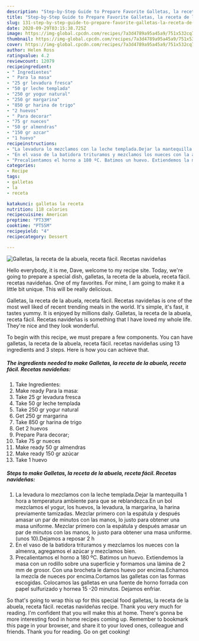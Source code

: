 ```yaml
---
description: "Step-by-Step Guide to Prepare Favorite Galletas, la receta de la abuela, receta fácil. Recetas navideñas"
title: "Step-by-Step Guide to Prepare Favorite Galletas, la receta de la abuela, receta fácil. Recetas navideñas"
slug: 131-step-by-step-guide-to-prepare-favorite-galletas-la-receta-de-la-abuela-receta-facil-recetas-navidenas
date: 2020-09-29T03:15:38.725Z
image: https://img-global.cpcdn.com/recipes/7a3d4789a95a45a9/751x532cq70/galletas-la-receta-de-la-abuela-receta-facil-recetas-navidenas-foto-principal.jpg
thumbnail: https://img-global.cpcdn.com/recipes/7a3d4789a95a45a9/751x532cq70/galletas-la-receta-de-la-abuela-receta-facil-recetas-navidenas-foto-principal.jpg
cover: https://img-global.cpcdn.com/recipes/7a3d4789a95a45a9/751x532cq70/galletas-la-receta-de-la-abuela-receta-facil-recetas-navidenas-foto-principal.jpg
author: Helen Ross
ratingvalue: 4.2
reviewcount: 12079
recipeingredient:
- " Ingredientes"
- " Para la masa"
- "25 gr levadura fresca"
- "50 gr leche templada"
- "250 gr yogur natural"
- "250 gr margarina"
- "850 gr harina de trigo"
- "2 huevos"
- " Para decorar"
- "75 gr nueces"
- "50 gr almendras"
- "150 gr azcar"
- "1 huevo"
recipeinstructions:
- "La levadura lo mezclamos con la leche templada.Dejar la mantequilla 1 hora a temperatura ambiente para que se reblandezca.En un bol mezclamos el yogur, los huevos, la levadura, la margarina, la harina previamente tamizadas. Mezclar primero con la espátula y después amasar un par de minutos con las manos, lo justo para obtener una masa uniforme. Mezclar primero con la espátula y después amasar un par de minutos con las manos, lo justo para obtener una masa uniforme.(unos 10).Dejamos a reposar 2 h"
- "En el vaso de la batidora trituramos y mezclamos los nueces con la almenra, agregamos el azúcar y mezclamos bien."
- "Precalientamos el horno a 180 ºC. Batimos un huevo. Extiendemos la masa con un rodillo sobre una superficie y formamos una lámina de 2 mm de grosor. Con una brocheta le damos huevo por encima.Echamos la mezcla de nueces por encima.Cortamos las galletas con las formas escogidas. Colocamos las galletas en una fuente de horno forrada con papel sulfurizado y hornea 15 -20 minutos. Dejamos enfriar."
categories:
- Recipe
tags:
- galletas
- la
- receta

katakunci: galletas la receta 
nutrition: 118 calories
recipecuisine: American
preptime: "PT33M"
cooktime: "PT55M"
recipeyield: "4"
recipecategory: Dessert

---
```



![Galletas, la receta de la abuela, receta fácil. Recetas navideñas](https://img-global.cpcdn.com/recipes/7a3d4789a95a45a9/751x532cq70/galletas-la-receta-de-la-abuela-receta-facil-recetas-navidenas-foto-principal.jpg)

Hello everybody, it is me, Dave, welcome to my recipe site. Today, we're going to prepare a special dish, galletas, la receta de la abuela, receta fácil. recetas navideñas. One of my favorites. For mine, I am going to make it a little bit unique. This will be really delicious.

Galletas, la receta de la abuela, receta fácil. Recetas navideñas is one of the most well liked of recent trending meals in the world. It's simple, it's fast, it tastes yummy. It is enjoyed by millions daily. Galletas, la receta de la abuela, receta fácil. Recetas navideñas is something that I have loved my whole life. They're nice and they look wonderful.




To begin with this recipe, we must prepare a few components. You can have galletas, la receta de la abuela, receta fácil. recetas navideñas using 13 ingredients and 3 steps. Here is how you can achieve that.

<!--inarticleads1-->

##### The ingredients needed to make Galletas, la receta de la abuela, receta fácil. Recetas navideñas:

1. Take  Ingredientes:
1. Make ready  Para la masa:
1. Take 25 gr levadura fresca
1. Take 50 gr leche templada
1. Take 250 gr yogur natural
1. Get 250 gr margarina
1. Take 850 gr harina de trigo
1. Get 2 huevos
1. Prepare  Para decorar;
1. Take 75 gr nueces
1. Make ready 50 gr almendras
1. Make ready 150 gr azúcar
1. Take 1 huevo




<!--inarticleads2-->

##### Steps to make Galletas, la receta de la abuela, receta fácil. Recetas navideñas:

1. La levadura lo mezclamos con la leche templada.Dejar la mantequilla 1 hora a temperatura ambiente para que se reblandezca.En un bol mezclamos el yogur, los huevos, la levadura, la margarina, la harina previamente tamizadas. Mezclar primero con la espátula y después amasar un par de minutos con las manos, lo justo para obtener una masa uniforme. Mezclar primero con la espátula y después amasar un par de minutos con las manos, lo justo para obtener una masa uniforme.(unos 10).Dejamos a reposar 2 h
1. En el vaso de la batidora trituramos y mezclamos los nueces con la almenra, agregamos el azúcar y mezclamos bien.
1. Precalientamos el horno a 180 ºC. Batimos un huevo. Extiendemos la masa con un rodillo sobre una superficie y formamos una lámina de 2 mm de grosor. Con una brocheta le damos huevo por encima.Echamos la mezcla de nueces por encima.Cortamos las galletas con las formas escogidas. Colocamos las galletas en una fuente de horno forrada con papel sulfurizado y hornea 15 -20 minutos. Dejamos enfriar.




So that's going to wrap this up for this special food galletas, la receta de la abuela, receta fácil. recetas navideñas recipe. Thank you very much for reading. I'm confident that you will make this at home. There's gonna be more interesting food in home recipes coming up. Remember to bookmark this page in your browser, and share it to your loved ones, colleague and friends. Thank you for reading. Go on get cooking!
